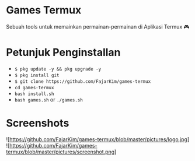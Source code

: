 # Games Termux
Sebuah tools untuk memainkan permainan-permainan di Aplikasi Termux 🎮

# Petunjuk Penginstallan
* `$ pkg update -y && pkg upgrade -y`
* `$ pkg install git`
* `$ git clone https://github.com/FajarKim/games-termux`
* `cd games-termux`
* `bash install.sh`
* `bash games.sh` or `./games.sh`

# Screenshots
![https://github.com/FajarKim/games-termux/blob/master/pictures/logo.jpg]
![https://github.com/FajarKim/games-termux/blob/master/pictures/screenshot.png]
